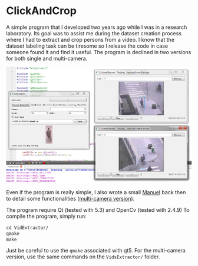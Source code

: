 # ClickAndCrop

A simple program that I developed two years ago while I was in a research laboratory. Its goal was to assist me during the dataset creation process where I had to extract and crop persons from a video. I know that the dataset labeling task can be tiresome so I release the code in case someone found it and find it useful. The program is declined in two versions for both single and multi-camera.

![Screenshot](screenshot.png)

Even if the program is really simple, I also wrote a small [Manuel](VidExtractor_Manual.pdf) back then to detail some functionalities ([multi-camera version](VidsExtractor_Manual.pdf)).

The program require Qt (tested with 5.3) and OpenCv (tested with 2.4.9) To compile the program, simply run:

```
cd VidExtractor/
qmake
make
```

Just be careful to use the `qmake` associated with qt5. For the multi-camera version, use the same commands on the `VidsExtractor/` folder.
